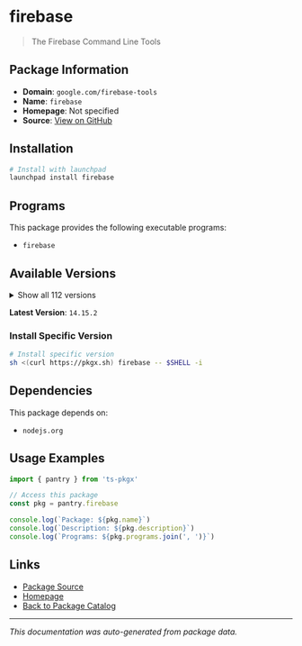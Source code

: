 # firebase

> The Firebase Command Line Tools

## Package Information

- **Domain**: `google.com/firebase-tools`
- **Name**: `firebase`
- **Homepage**: Not specified
- **Source**: [View on GitHub](https://github.com/pkgxdev/pantry/tree/main/projects/google.com/firebase-tools/package.yml)

## Installation

```bash
# Install with launchpad
launchpad install firebase
```

## Programs

This package provides the following executable programs:

- `firebase`

## Available Versions

<details>
<summary>Show all 112 versions</summary>

- `14.15.2`, `14.15.1`, `14.15.0`, `14.14.0`, `14.13.0`
- `14.12.1`, `14.12.0`, `14.11.2`, `14.11.1`, `14.11.0`
- `14.10.1`, `14.10.0`, `14.9.0`, `14.8.0`, `14.7.0`
- `14.6.0`, `14.5.1`, `14.5.0`, `14.4.0`, `14.3.1`
- `14.3.0`, `14.2.2`, `14.2.1`, `14.2.0`, `14.1.0`
- `14.0.1`, `14.0.0`, `13.35.1`, `13.35.0`, `13.34.0`
- `13.33.0`, `13.32.0`, `13.31.2`, `13.31.1`, `13.31.0`
- `13.30.0`, `13.29.3`, `13.29.2`, `13.29.1`, `13.29.0`
- `13.28.0`, `13.27.0`, `13.26.0`, `13.25.0`, `13.24.2`
- `13.24.1`, `13.24.0`, `13.23.1`, `13.22.1`, `13.22.0`
- `13.21.0`, `13.20.2`, `13.20.1`, `13.20.0`, `13.19.0`
- `13.18.0`, `13.17.0`, `13.16.0`, `13.15.4`, `13.15.3`
- `13.15.2`, `13.15.1`, `13.15.0`, `13.14.2`, `13.14.1`
- `13.14.0`, `13.13.3`, `13.13.2`, `13.13.1`, `13.13.0`
- `13.12.0`, `13.11.4`, `13.11.3`, `13.11.2`, `13.11.1`
- `13.11.0`, `13.10.2`, `13.10.1`, `13.10.0`, `13.9.0`
- `13.8.3`, `13.8.2`, `13.8.1`, `13.8.0`, `13.7.5`
- `13.7.4`, `13.7.3`, `13.7.2`, `13.7.1`, `13.7.0`
- `13.6.1`, `13.6.0`, `13.5.2`, `13.5.1`, `13.5.0`
- `13.4.1`, `13.4.0`, `13.3.1`, `13.3.0`, `13.2.1`
- `13.2.0`, `13.1.0`, `13.0.3`, `13.0.2`, `13.0.1`
- `13.0.0`, `12.9.1`, `12.9.0`, `12.8.1`, `12.8.0`
- `12.7.0`, `12.6.2`

</details>

**Latest Version**: `14.15.2`

### Install Specific Version

```bash
# Install specific version
sh <(curl https://pkgx.sh) firebase -- $SHELL -i
```

## Dependencies

This package depends on:

- `nodejs.org`

## Usage Examples

```typescript
import { pantry } from 'ts-pkgx'

// Access this package
const pkg = pantry.firebase

console.log(`Package: ${pkg.name}`)
console.log(`Description: ${pkg.description}`)
console.log(`Programs: ${pkg.programs.join(', ')}`)
```

## Links

- [Package Source](https://github.com/pkgxdev/pantry/tree/main/projects/google.com/firebase-tools/package.yml)
- [Homepage](#)
- [Back to Package Catalog](../../../package-catalog.md)

---

*This documentation was auto-generated from package data.*
